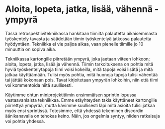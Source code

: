 # Aloita, lopeta, jatka, lisää, vähennä -ympyrä

Tässä retrospektiivitekniikassa hankitaan tiimiltä palautetta aikaisemmasta työskentely tavasta ja säädetään tiimin työskentelyä jatkossa palautetta hyödyntäen. Tekniikka ei vie paljoa aikaa, vaan pienelle tiimille jo 10 minuuttia on sopiva aika.

Tekniikassa kartongille piirretään ympyrä, joka jaetaan viiteen lohkoon; aloita, lopeta, jatka, lisää ja vähennä. Tiimin tarkoituksena on pohtia mitä hyviä työskentelytapoja tiimi voisi kokeilla, mitä tapoja voisi lisätä ja mitä jatkaa käyttäämään. Tulisi myös pohtia, mitä huonoja tapoja tulisi vähentää tai jättää kokonaan pois. Tavat kirjoitetaan ympyrän lohkoihin, niin että tiimi voi kommentoida niitä suullisesti.

Käytimme ohtun miniprojektitiimin ensimmäisen sprintin lopussa vastaavanlaista tekniikkaa. Emme etäyhteyden takia käyttäneet kartongille piirrettyä ympyrää, mutta kävimme suullisesti läpi mitä asioita tulisi jatkaa myös ensi sprintissä. Totesimme, että yhdessä tekeminen discordin äänikanavalla on tehokas keino. Näin, jos ongelmia syntyy, niiden ratkaisuja voi pohtia yhdessä.

